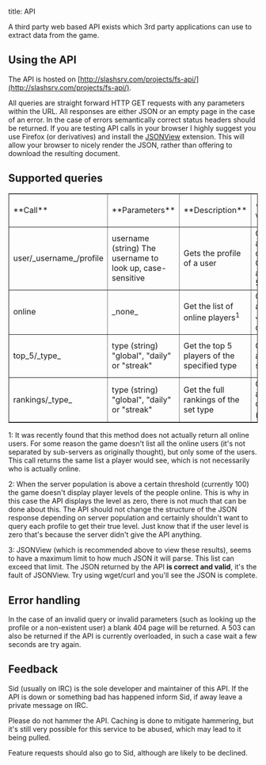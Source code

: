 title: API

A third party web based API exists which 3rd party applications can use to extract data from the game.



## <span class="mw-headline" id="Using_the_API"> Using the API </span>

The API is hosted on [http://slashsrv.com/projects/fs-api/](http://slashsrv.com/projects/fs-api/).

All queries are straight forward HTTP GET requests with any parameters within the URL. All responses are either JSON or an empty page in the case of an error. In the case of errors semantically correct status headers should be returned. If you are testing API calls in your browser I highly suggest you use Firefox (or derivatives) and install the [JSONView](http://jsonview.com/) extension. This will allow your browser to nicely render the JSON, rather than offering to download the resulting document.

## <span class="mw-headline" id="Supported_queries"> Supported queries </span>

<table border="1">
<tr>
<td>**Call**
</td>
<td>**Parameters**
</td>
<td>**Description**
</td>
<td>**Returned values**
</td>
<td>**Cached time (minutes)**
</td>
<td>**Example URL**
</td></tr>
<tr>
<td>user/_username_/profile
</td>
<td>username (string) The username to look up, case-sensitive
</td>
<td>Gets the profile of a user
</td>
<td>On success a JSON object. Otherwise a 404 or 503
</td>
<td>30
</td>
<td>[http://slashsrv.com/projects/fs-api/user/Sid/profile](http://slashsrv.com/projects/fs-api/user/Sid/profile)
</td></tr>
<tr>
<td>online
</td>
<td>_none_
</td>
<td>Get the list of online players<sup>1</sup>
</td>
<td>On success an array of JSON objects<sup>2</sup>
</td>
<td>5
</td>
<td>[http://slashsrv.com/projects/fs-api/online](http://slashsrv.com/projects/fs-api/online)
</td></tr>
<tr>
<td>top_5/_type_
</td>
<td>type (string) "global", "daily" or "streak"
</td>
<td>Get the top 5 players of the specified type
</td>
<td>On success an array of strings.
</td>
<td>5
</td>
<td>[http://slashsrv.com/projects/fs-api/top_5/global](http://slashsrv.com/projects/fs-api/top_5/global)
</td></tr>
<tr>
<td>rankings/_type_
</td>
<td>type (string) "global", "daily" or "streak"
</td>
<td>Get the full rankings of the set type
</td>
<td>On success an array of objects (players)<sup>3</sup>
</td>
<td>30
</td>
<td>[http://slashsrv.com/projects/fs-api/rankings/global](http://slashsrv.com/projects/fs-api/rankings/global)
</td></tr></table>

1: It was recently found that this method does not actually return all online users. For some reason the game doesn't list all the online users (it's not separated by sub-servers as originally thought), but only some of the users. This call returns the same list a player would see, which is not necessarily who is actually online.

2: When the server population is above a certain threshold (currently 100) the game doesn't display player levels of the people online. This is why in this case the API displays the level as zero, there is not much that can be done about this. The API should not change the structure of the JSON response depending on server population and certainly shouldn't want to query each profile to get their true level. Just know that if the user level is zero that's because the server didn't give the API anything.

3: JSONView (which is recommended above to view these results), seems to have a maximum limit to how much JSON it will parse. This list can exceed that limit. The JSON returned by the API **is correct and valid**, it's the fault of JSONView. Try using wget/curl and you'll see the JSON is complete.

## <span class="mw-headline" id="Error_handling"> Error handling </span>

In the case of an invalid query or invalid parameters (such as looking up the profile or a non-existent user) a blank 404 page will be returned. A 503 can also be returned if the API is currently overloaded, in such a case wait a few seconds are try again.

## <span class="mw-headline" id="Feedback"> Feedback </span>

Sid (usually on IRC) is the sole developer and maintainer of this API. If the API is down or something bad has happened inform Sid, if away leave a private message on IRC.

Please do not hammer the API. Caching is done to mitigate hammering, but it's still very possible for this service to be abused, which may lead to it being pulled.

Feature requests should also go to Sid, although are likely to be declined.

<!-- 
NewPP limit report
Preprocessor node count: 15/1000000
Post‐expand include size: 0/2097152 bytes
Template argument size: 0/2097152 bytes
Expensive parser function count: 0/100
-->

<!-- Saved in parser cache with key fs_error420_com:pcache:idhash:238-0!*!*!!en!*!* and timestamp 20140722140010 -->